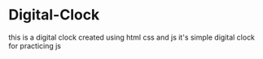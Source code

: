 # Digital-Clock
this is a digital clock created using html css and js 
it's simple digital clock for practicing js 
